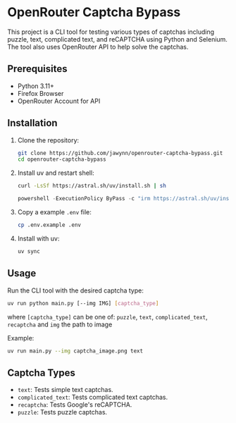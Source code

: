 # OpenRouter Captcha Bypass

This project is a CLI tool for testing various types of captchas including puzzle, text, complicated text, and reCAPTCHA using Python and Selenium. The tool also uses OpenRouter API to help solve the captchas.

## Prerequisites

- Python 3.11+
- Firefox Browser
- OpenRouter Account for API

## Installation

1. Clone the repository:

   ```sh
   git clone https://github.com/jawynn/openrouter-captcha-bypass.git
   cd openrouter-captcha-bypass
   ```

2. Install uv and restart shell:

   ```sh
   curl -LsSf https://astral.sh/uv/install.sh | sh
   ```

   ```powershell
   powershell -ExecutionPolicy ByPass -c "irm https://astral.sh/uv/install.ps1 | iex"
   ```

3. Copy a example `.env` file:

   ```sh
   cp .env.example .env
   ```

4. Install with uv:

   ```sh
   uv sync
   ```

## Usage

Run the CLI tool with the desired captcha type:

```sh
uv run python main.py [--img IMG] [captcha_type]
```

where `[captcha_type]` can be one of: `puzzle`, `text`, `complicated_text`, `recaptcha` and `img` the path to image

Example:

```sh
uv run main.py --img captcha_image.png text
```

## Captcha Types

- `text`: Tests simple text captchas.
- `complicated_text`: Tests complicated text captchas.
- `recaptcha`: Tests Google's reCAPTCHA.
- `puzzle`: Tests puzzle captchas.

